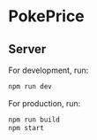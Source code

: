 # PokePrice

## Server

For development, run:
```bash
npm run dev
```
For production, run:

```bash
npm run build
npm start
```
